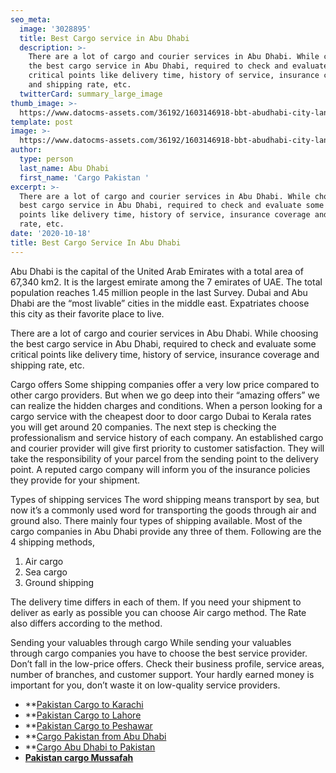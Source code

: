 ```yaml
---
seo_meta:
  image: '3028895'
  title: Best Cargo service in Abu Dhabi
  description: >-
    There are a lot of cargo and courier services in Abu Dhabi. While choosing
    the best cargo service in Abu Dhabi, required to check and evaluate some
    critical points like delivery time, history of service, insurance coverage
    and shipping rate, etc.
  twitterCard: summary_large_image
thumb_image: >-
  https://www.datocms-assets.com/36192/1603146918-bbt-abudhabi-city-landing-grand-mosque.jpg
template: post
image: >-
  https://www.datocms-assets.com/36192/1603146918-bbt-abudhabi-city-landing-grand-mosque.jpg
author:
  type: person
  last_name: Abu Dhabi
  first_name: 'Cargo Pakistan '
excerpt: >-
  There are a lot of cargo and courier services in Abu Dhabi. While choosing the
  best cargo service in Abu Dhabi, required to check and evaluate some critical
  points like delivery time, history of service, insurance coverage and shipping
  rate, etc.
date: '2020-10-18'
title: Best Cargo Service In Abu Dhabi
---
```

Abu Dhabi is the capital of the United Arab Emirates with a total area of 67,340 km2. It is the largest emirate among the 7 emirates of UAE. The total population reaches 1.45 million people in the last Survey. Dubai and Abu Dhabi are the “most livable” cities in the middle east. Expatriates choose this city as their favorite place to live.

There are a lot of cargo and courier services in Abu Dhabi. While choosing the best cargo service in Abu Dhabi, required to check and evaluate some critical points like delivery time, history of service, insurance coverage and shipping rate, etc.

Cargo offers
Some shipping companies offer a very low price compared to other cargo providers. But when we go deep into their “amazing offers” we can realize the hidden charges and conditions. When a person looking for a cargo service with the cheapest door to door cargo Dubai to Kerala rates you will get around 20 companies. The next step is checking the professionalism and service history of each company. An established cargo and courier provider will give first priority to customer satisfaction. They will take the responsibility of your parcel from the sending point to the delivery point. A reputed cargo company will inform you of the insurance policies they provide for your shipment.

Types of shipping services
The word shipping means transport by sea, but now it’s a commonly used word for transporting the goods through air and ground also. There mainly four types of shipping available. Most of the cargo companies in Abu Dhabi provide any three of them. Following are the 4 shipping methods,

1. Air cargo
2. Sea cargo
3. Ground shipping

The delivery time differs in each of them. If you need your shipment to deliver as early as possible you can choose Air cargo method. The Rate also differs according to the method.

Sending your valuables through cargo
While sending your valuables through cargo companies you have to choose the best service provider. Don’t fall in the low-price offers. Check their business profile, service areas, number of branches, and customer support. Your hardly earned money is important for you, don’t waste it on low-quality service providers.


* **[Pakistan Cargo to Karachi ](https://www.pakistancargoexpress.com/blog/pakistan-cargo-to-karachi-from-abu-dhabi/)
* **[Pakistan Cargo to Lahore](https://www.pakistancargoexpress.com/blog/pakistan-cargo-to-lahore-from-abu-dhabi/)
* **[Pakistan Cargo to Peshawar](https://www.pakistancargoexpress.com/blog/pakistan-cargo-to-peshawar-from-abu-dhabi/)
* **[Cargo Pakistan from Abu Dhabi](https://www.pakistancargoexpress.com/blog/cargo-pakistan-from-dbu-dhabi/)
* **[Cargo Abu Dhabi to Pakistan](https://www.pakistancargoexpress.com/blog/cargo-abu-dhabi-to-pakistan/)
* **[Pakistan cargo Mussafah](https://www.pakistancargoexpress.com/blog/pakistan-cargo-mussafah/)**
